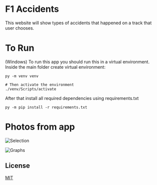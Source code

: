 # F1 Accidents

This website will show types of accidents that happened on a
track that user chooses.

# To Run

(Windows)
To run this app you should run this in a virtual environment.
Inside the main folder create virtual environment:
```
py -m venv venv

# Then activate the environment
./venv/Scripts/activate
```

After that install all required dependencies using 
requirements.txt
```
py -m pip install -r requirements.txt
```


# Photos from app

![Selection](https://lh3.googleusercontent.com/pw/AM-JKLUYvp8j2KdyoDsFxWftIZFSuZ6YX5DxfEAS9UAWw0mXb9_uGI0nmKC7TPyOhviMIRORGFb6f2VuhhMupmbRmW5aBKPgRlds3B4zqMB0-6X9uQXBIkNAog--t0ZZV7fU-RCwHJljGg-8zZV1M9Lbdh8=w1152-h648-no?authuser=0)

![Graphs](https://lh3.googleusercontent.com/pw/AM-JKLXuVoA7VDgjXCAZQ8f2ZQcsCzKcx2Z2cxtVIH--DvXgb8jymMYl4xcN1NG-lQwS0DSAUREEZ3vHG1L7G7vjmrjdE9AHFkRs2-3CKkQ1vO3bMXo3jwlhE6nbj37aAmYsCWVm1ZOyybHQSzn_mvDSWig=w1144-h642-no?authuser=0)

## License

[MIT](https://choosealicense.com/licenses/mit/)
